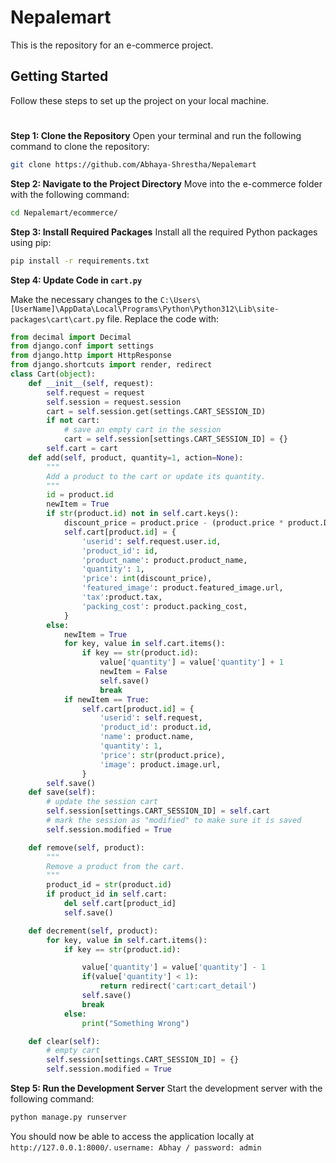 # Nepalemart
This is the repository for an e-commerce project.
## Getting Started
Follow these steps to set up the project on your local machine.
#
**Step 1: Clone the Repository**
Open your terminal and run the following command to clone the repository:

```bash
git clone https://github.com/Abhaya-Shrestha/Nepalemart
```

**Step 2: Navigate to the Project Directory**
Move into the e-commerce folder with the following command:
```bash
cd Nepalemart/ecommerce/
```
**Step 3: Install Required Packages**
Install all the required Python packages using pip:
```bash
pip install -r requirements.txt
```
**Step 4: Update Code in `cart.py`**

Make the necessary changes to the `C:\Users\[UserName]\AppData\Local\Programs\Python\Python312\Lib\site-packages\cart\cart.py` file. Replace the code with:

```python
from decimal import Decimal
from django.conf import settings
from django.http import HttpResponse
from django.shortcuts import render, redirect
class Cart(object):
    def __init__(self, request):
        self.request = request
        self.session = request.session
        cart = self.session.get(settings.CART_SESSION_ID)
        if not cart:
            # save an empty cart in the session
            cart = self.session[settings.CART_SESSION_ID] = {}
        self.cart = cart
    def add(self, product, quantity=1, action=None):
        """
        Add a product to the cart or update its quantity.
        """
        id = product.id
        newItem = True
        if str(product.id) not in self.cart.keys():
            discount_price = product.price - (product.price * product.Discount / 100)
            self.cart[product.id] = {
                'userid': self.request.user.id,
                'product_id': id,
                'product_name': product.product_name,
                'quantity': 1,
                'price': int(discount_price),
                'featured_image': product.featured_image.url,
                'tax':product.tax,
                'packing_cost': product.packing_cost,
            }
        else:
            newItem = True
            for key, value in self.cart.items():
                if key == str(product.id):
                    value['quantity'] = value['quantity'] + 1
                    newItem = False
                    self.save()
                    break
            if newItem == True:
                self.cart[product.id] = {
                    'userid': self.request,
                    'product_id': product.id,
                    'name': product.name,
                    'quantity': 1,
                    'price': str(product.price),
                    'image': product.image.url,
                }
        self.save()
    def save(self):
        # update the session cart
        self.session[settings.CART_SESSION_ID] = self.cart
        # mark the session as "modified" to make sure it is saved
        self.session.modified = True

    def remove(self, product):
        """
        Remove a product from the cart.
        """
        product_id = str(product.id)
        if product_id in self.cart:
            del self.cart[product_id]
            self.save()

    def decrement(self, product):
        for key, value in self.cart.items():
            if key == str(product.id):

                value['quantity'] = value['quantity'] - 1
                if(value['quantity'] < 1):
                    return redirect('cart:cart_detail')
                self.save()
                break
            else:
                print("Something Wrong")

    def clear(self):
        # empty cart
        self.session[settings.CART_SESSION_ID] = {}
        self.session.modified = True
```

**Step 5: Run the Development Server**
Start the development server with the following command:
```bash
python manage.py runserver
```
You should now be able to access the application locally at `http://127.0.0.1:8000/`. `username: Abhay / password: admin`

